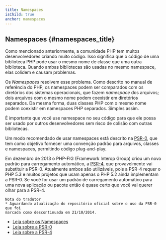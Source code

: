 ```yaml
---
title: Namespaces
isChild: true
anchor: namespaces
---
```


## Namespaces {#namespaces_title}

Como mencionado anteriormente, a comunidade PHP tem muitos desenvolvedores criando muito código. Isso significa que o
código de uma biblioteca PHP pode usar o mesmo nome de classe que uma outra biblioteca. Quando ambas bibliotecas são
usadas no mesmo namespace, elas colidem e causam problemas.

Os _Namespaces_ resolvem esse problema. Como descrito no manual de referência do PHP, os namespaces podem ser
comparados com os diretórios dos sistemas operacionais, que fazem _namespace_ dos arquivos; dois arquivos com o mesmo
nome podem coexistir em diretórios separados. Da mesma forma, duas classes PHP com o mesmo nome podem coexistir em
namespaces PHP separados. Simples assim.

É importante que você use namespace no seu código para que ele possa ser usado por outros desenvolvedores sem risco
de colisão com outras bibliotecas.

Um modo recomendado de usar namespaces está descrito na [PSR-0][psr0], que tem como objetivo fornecer uma convenção
padrão para arquivos, classes e namespaces, permitindo código plug-and-play.

Em dezembro de 2013 o PHP-FIG (Framework Interop Group) criou um novo padrão para carregamento automático, a 
[PSR-4][psr4], que provavelmente vai substituir a PSR-0. Atualmente ambos são utilizáveis, pois a PSR-4 requer o PHP 5.3 
e muitos projetos que usam apenas o PHP 5.2 ainda implementam a PSR-0. Se você for usar um padrão de carregamento 
automático para uma nova aplicação ou pacote então é quase certo que você vai querer olhar para a PSR-4.

```
Nota do tradutor
* Aguardando atualização do repositório oficial sobre o uso da PSR-0 que foi 
marcada como descontinuada em 21/10/2014. 
```

* [Leia sobre os Namespaces][namespaces]
* [Leia sobre a PSR-0][psr0]
* [Leia sobre a PSR-4][psr4]

[namespaces]: http://php.net/language.namespaces
[psr0]: https://github.com/php-fig/fig-standards/blob/master/accepted/PSR-0.md
[psr4]: https://github.com/php-fig/fig-standards/blob/master/accepted/PSR-4-autoloader.md